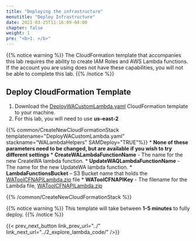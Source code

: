 ```yaml
---
title: "Deploying the infrastructure"
menutitle: "Deploy Infrastructure"
date: 2021-03-25T11:16:09-04:00
chapter: false
weight: 1
pre: "<b>1. </b>"
---
```


{{% notice warning %}}
The CloudFormation template that accompanies this lab requires the ability to create IAM Roles and AWS Lambda functions.  If the account you are using does not have these capabilities, you will not be able to complete this lab.
{{% /notice %}}


## Deploy CloudFormation Template

1. Download the [DeployWACustomLambda.yaml](/watool/300_Using_WAT_With_Cloudformation_And_Custom_Lambda/Code/CFN/DeployWACustomLambda.yaml) CloudFormation template to your machine.
1. For this lab, you will need to use **us-east-2**  


{{% common/CreateNewCloudFormationStack templatename="DeployWACustomLambda.yaml" stackname="WALambdaHelpers" SAMDeploy="TRUE"%}}
    * **None of these parameters need to be changed, but are available if you wish to try different settings**
    * **CreateWALambdaFunctionName** - The name for the new CreateWA lambda function.
    * **UpdateWAQLambdaFunctionName** - The name for the new UpdateWA lambda function.
    * **LambdaFunctionsBucket** – S3 Bucket name that holds the [WAToolCFNAPILambda.zip](/watool/300_Using_WAT_With_Cloudformation_And_Custom_Lambda/Code/WAToolCFNAPILambda.zip) file
    * **WAToolCFNAPIKey** - The filename for the Lambda file, [WAToolCFNAPILambda.zip](/watool/300_Using_WAT_With_Cloudformation_And_Custom_Lambda/Code/WAToolCFNAPILambda.zip)

{{% /common/CreateNewCloudFormationStack %}}

{{% notice warning %}}
This template will take between **1-5 minutes** to fully deploy.
{{% /notice %}}

{{< prev_next_button link_prev_url="../" link_next_url="../2_explore_lambda_code/" />}}
